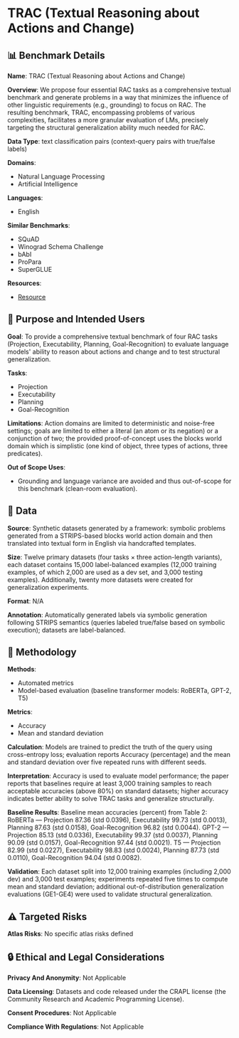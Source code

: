 # TRAC (Textual Reasoning about Actions and Change)

## 📊 Benchmark Details

**Name**: TRAC (Textual Reasoning about Actions and Change)

**Overview**: We propose four essential RAC tasks as a comprehensive textual benchmark and generate problems in a way that minimizes the influence of other linguistic requirements (e.g., grounding) to focus on RAC. The resulting benchmark, TRAC, encompassing problems of various complexities, facilitates a more granular evaluation of LMs, precisely targeting the structural generalization ability much needed for RAC.

**Data Type**: text classification pairs (context-query pairs with true/false labels)

**Domains**:
- Natural Language Processing
- Artificial Intelligence

**Languages**:
- English

**Similar Benchmarks**:
- SQuAD
- Winograd Schema Challenge
- bAbI
- ProPara
- SuperGLUE

**Resources**:
- [Resource](https://arxiv.org/abs/2211.13930)

## 🎯 Purpose and Intended Users

**Goal**: To provide a comprehensive textual benchmark of four RAC tasks (Projection, Executability, Planning, Goal-Recognition) to evaluate language models' ability to reason about actions and change and to test structural generalization.

**Tasks**:
- Projection
- Executability
- Planning
- Goal-Recognition

**Limitations**: Action domains are limited to deterministic and noise-free settings; goals are limited to either a literal (an atom or its negation) or a conjunction of two; the provided proof-of-concept uses the blocks world domain which is simplistic (one kind of object, three types of actions, three predicates).

**Out of Scope Uses**:
- Grounding and language variance are avoided and thus out-of-scope for this benchmark (clean-room evaluation).

## 💾 Data

**Source**: Synthetic datasets generated by a framework: symbolic problems generated from a STRIPS-based blocks world action domain and then translated into textual form in English via handcrafted templates.

**Size**: Twelve primary datasets (four tasks × three action-length variants), each dataset contains 15,000 label-balanced examples (12,000 training examples, of which 2,000 are used as a dev set, and 3,000 testing examples). Additionally, twenty more datasets were created for generalization experiments.

**Format**: N/A

**Annotation**: Automatically generated labels via symbolic generation following STRIPS semantics (queries labeled true/false based on symbolic execution); datasets are label-balanced.

## 🔬 Methodology

**Methods**:
- Automated metrics
- Model-based evaluation (baseline transformer models: RoBERTa, GPT-2, T5)

**Metrics**:
- Accuracy
- Mean and standard deviation

**Calculation**: Models are trained to predict the truth of the query using cross-entropy loss; evaluation reports Accuracy (percentage) and the mean and standard deviation over five repeated runs with different seeds.

**Interpretation**: Accuracy is used to evaluate model performance; the paper reports that baselines require at least 3,000 training samples to reach acceptable accuracies (above 80%) on standard datasets; higher accuracy indicates better ability to solve TRAC tasks and generalize structurally.

**Baseline Results**: Baseline mean accuracies (percent) from Table 2: RoBERTa — Projection 87.36 (std 0.0396), Executability 99.73 (std 0.0013), Planning 87.63 (std 0.0158), Goal-Recognition 96.82 (std 0.0044). GPT-2 — Projection 85.13 (std 0.0336), Executability 99.37 (std 0.0037), Planning 90.09 (std 0.0157), Goal-Recognition 97.44 (std 0.0021). T5 — Projection 82.99 (std 0.0227), Executability 98.83 (std 0.0024), Planning 87.73 (std 0.0110), Goal-Recognition 94.04 (std 0.0082).

**Validation**: Each dataset split into 12,000 training examples (including 2,000 dev) and 3,000 test examples; experiments repeated five times to compute mean and standard deviation; additional out-of-distribution generalization evaluations (GE1-GE4) were used to validate structural generalization.

## ⚠️ Targeted Risks

**Atlas Risks**:
No specific atlas risks defined

## 🔒 Ethical and Legal Considerations

**Privacy And Anonymity**: Not Applicable

**Data Licensing**: Datasets and code released under the CRAPL license (the Community Research and Academic Programming License).

**Consent Procedures**: Not Applicable

**Compliance With Regulations**: Not Applicable
